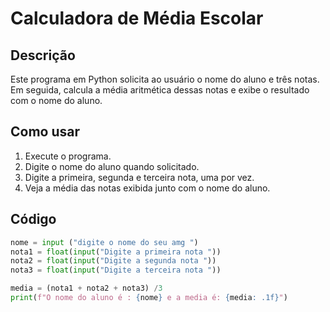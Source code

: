 # Calculadora de Média Escolar

## Descrição
Este programa em Python solicita ao usuário o nome do aluno e três notas. Em seguida, calcula a média aritmética dessas notas e exibe o resultado com o nome do aluno.

## Como usar
1. Execute o programa.
2. Digite o nome do aluno quando solicitado.
3. Digite a primeira, segunda e terceira nota, uma por vez.
4. Veja a média das notas exibida junto com o nome do aluno.

## Código

```python
nome = input ("digite o nome do seu amg ")
nota1 = float(input("Digite a primeira nota "))
nota2 = float(input("Digite a segunda nota "))
nota3 = float(input("Digite a terceira nota "))

media = (nota1 + nota2 + nota3) /3 
print(f"O nome do aluno é : {nome} e a media é: {media: .1f}")
